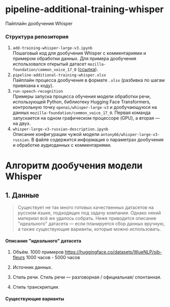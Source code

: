 # pipeline-additional-training-whisper
Пайплайн дообучения Whisper

### Структура репозитория
1. `add-training-whisper-large-v3.ipynb`<br>
   Пошаговый код для дообучения Whisper с комментариями и примером обработки данных. Для примера дообучения использовался открытый датасет `mozilla-foundation/common_voice_17_0` ([ссылка](https://huggingface.co/datasets/mozilla-foundation/common_voice_17_0)).
3. `pipeline-additional-training-whisper.xlsx` <br>
   Пайплайн процесса дообучения в формате `.xlsx` (разбивка по шагам привязана к коду).
5. `run-speech-recognition` <br>
Примеры запуска процесса обучения модели обработки речи, использующей Python, библиотеку Hugging Face Transformers, контрольную точку `openai/whisper-large-v3` и дообучающуюся на данных `mozilla-foundation/common_voice_17_0`. Первая команда запускается на одном графическом процессоре (GPU), а вторая — на двух.
6. `whisper-large-v3-russian-description.ipynb` <br>
Описание конфигурации чужой модели `antony66/whisper-large-v3-russian`. В файле содержится информация о параметрах дообучения и обработке аудиоданных с комментариями.

# Алгоритм дообучения модели Whisper
## 1. Данные
>Существует не так много готовых качественных датасетов на русском языке, подходящих под задачу компании. Однако некий материал всё же удалось собрать. Ниже приводится описание "идеального" датасета — если планируется сбор данных вручную, а также существующие варианты, которые можно использовать.

#### Описание "идеального" датасета
1) Объём.
1000 примеров https://huggingface.co/datasets/WueNLP/sib-fleurs
   1000 часов - 5000 часов
   
3) Источник данных.
   
4) Стиль речи.
Стиль речи — разговорная / официальная/ спонтанная.
5) Стиль транскрипции.
#### Существующие варианты

